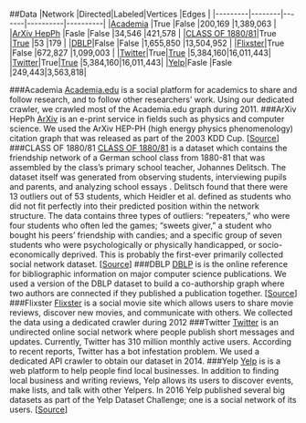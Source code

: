 ##Data
|Network  |Directed|Labeled|Vertices  |Edges     |
|---------|--------|-------|----------|----------|
|[Academia][1]        |True    |False  |200,169   |1,389,063 |
|[ArXiv HepPh][2]     |Fasle    |False  |34,546   |421,578 |
|[CLASS OF 1880/81][3]|True |[True][8]  |53   |179 |
|[DBLP][4]|False       |False  |1,655,850   |13,504,952 |
|[Flixster][5]|True    |False  |672,827 |1,099,003 |
|[Twitter][6]|True|[True][9]   |5,384,160|16,011,443|
|[Twitter][6]|True|[True][9]   |5,384,160|16,011,443|
|[Yelp][7]|Fasle       |Fasle   |249,443|3,563,818|

###Academia
[Academia.edu][10] is a social platform for academics to share and follow research, and to follow other researchers’ work. Using our dedicated crawler,
we crawled most of the Academia.edu graph during 2011.
###ArXiv HepPh
[ArXiv][11] is an e-print service in fields such as physics and computer science.
We used the ArXiv HEP-PH (high energy physics phenomenology) citation graph that was released as part of the 2003 KDD Cup. [[Source][17]]
###CLASS OF 1880/81
[CLASS OF 1880/81][12] is a dataset which contains the friendship network of a German school class from 1880-81 that was assembled by the class’s primary school teacher, Johannes Delitsch.
The dataset itself was generated from observing students, interviewing pupils and parents, and analyzing school essays .
Delitsch found that there were 13 outliers out of 53 students, which Heidler et al. defined as students who did not fit perfectly into their predicted position within the network structure.
The data contains three types of outliers: “repeaters,” who were four
students who often led the games; “sweets giver,” a student who bought
his peers’ friendship with candies; and a specific group of seven students
who were psychologically or physically handicapped, or socio-economically deprived.
This is probably the first-ever primarily collected social network dataset. [[Source][18]]
###DBLP
[DBLP][13] is  is the online reference for bibliographic information on major computer science publications.
We used a version of the DBLP dataset to build a co-authorship graph where two authors are connected if they published
a publication together. [[Source][19]]
###Flixster
[Flixster][14] is a social movie site which allows users to share movie reviews, discover new movies, and communicate with others.
We collected the data using a dedicated crawler during 2012
###Twitter
[Twitter][15] is an undirected online social network where people publish
short messages and updates. Currently, Twitter has 310 million monthly
active users. According to recent reports, Twitter has a bot infestation
problem. We used a dedicated API crawler to obtain our dataset
in 2014.
###Yelp
[Yelp][16] is is a web platform to help people find local businesses.
In addition to finding local business and writing reviews, Yelp allows its users to discover
events, make lists, and talk with other Yelpers.
In 2016 Yelp published several big datasets as part of the Yelp Dataset Challenge; one is a social network of its users. [[Source][20]]

[1]: http://proj.ise.bgu.ac.il/sns/datasets/academia.csv.gz
[2]: http://proj.ise.bgu.ac.il/sns/datasets/Cit-HepPh.txt.csv.gz
[3]: http://proj.ise.bgu.ac.il/sns/datasets/Relationship_patterns_in_the_19th_century.csv
[4]: http://proj.ise.bgu.ac.il/sns/datasets/dblp_coauthorship.csv.csv.gz
[5]: http://proj.ise.bgu.ac.il/sns/datasets/flixster.csv.gz
[6]: http://proj.ise.bgu.ac.il/sns/datasets/twitter.csv.gz
[7]: http://proj.ise.bgu.ac.il/sns/datasets/yelp_user_graph.csv.csv.gz
[8]: http://proj.ise.bgu.ac.il/sns/datasets/Relationship_patterns_labels.csv
[9]: http://proj.ise.bgu.ac.il/sns/datasets/twitter_fake_ids.csv
[10]: https://www.academia.edu/
[11]: https://arxiv.org
[12]: http://www.sciencedirect.com/science/article/pii/S0378873313000865
[13]: http://dblp.uni-trier.de/
[14]: http://flixster.com/
[15]: http://twitter.com
[16]: http://yelp.com
[17]: https://snap.stanford.edu/data/cit-HepPh.html
[18]: https://github.com/gephi/gephi/wiki/Datasets
[19]: http://dblp.uni-trier.de/xml/
[20]: https://www.yelp.com/dataset_challenge